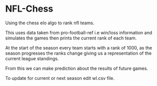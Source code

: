 <h1>NFL-Chess</h1>

Using the chess elo algo to rank nfl teams.

This uses data taken from pro-football-ref i.e win/loss information
and simulates the games then prints the current rank of each team.

At the start of the season every team starts with a rank of 1000,
as the season progresses the ranks change giving us a representation of the current league standings.

From this we can make prediction about the results of future games.

To update for current or next season edit wl.csv file.
